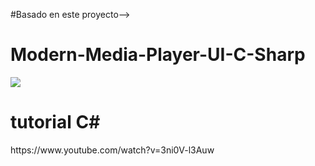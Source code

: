 #Basado en este proyecto-->

# Modern-Media-Player-UI-C-Sharp
<img src="https://i1.wp.com/rjcodeadvance.com/wp-content/uploads/2019/09/portada-MODERN-UI-SLIDING-MENU-WINDOWS-FORM.png?w=1921&ssl=1">
<h1>tutorial C#</h1>
https://www.youtube.com/watch?v=3ni0V-l3Auw
